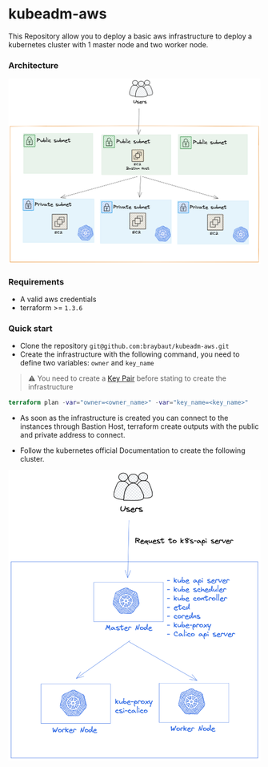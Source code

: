 # kubeadm-aws

This Repository allow you to deploy a basic aws infrastructure to deploy a kubernetes cluster with 1 master node and two worker node.

### Architecture

![Base AWS infra](images/aws.png)

### Requirements

- A valid aws credentials
- terraform >= `1.3.6`

### Quick start

- Clone the repository  `git@github.com:braybaut/kubeadm-aws.git`
- Create the infrastructure with the following command, you need to define two variables: `owner` and `key_name`

> :warning: You need to create a [Key Pair](https://docs.aws.amazon.com/servicecatalog/latest/adminguide/getstarted-keypair.html) before stating to create the infrastructure

```tf
terraform plan -var="owner=<owner_name>" -var="key_name=<key_name>"
```

- As soon as the infrastructure is created you can connect to the instances through Bastion Host, terraform create outputs with the public and private address to connect.

- Follow the kubernetes official Documentation to create the following cluster.

![Base AWS infra](images/k8s.png)
